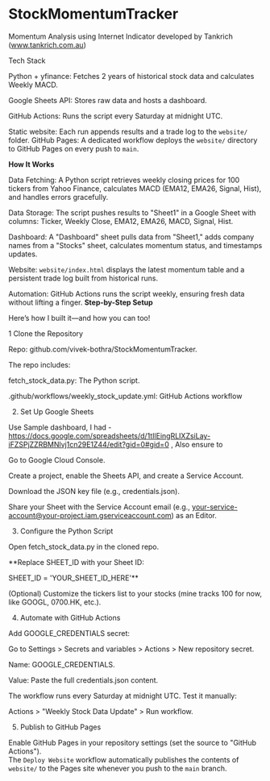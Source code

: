 # StockMomentumTracker
Momentum Analysis using Internet Indicator developed by Tankrich (www.tankrich.com.au)


Tech Stack

Python + yfinance: Fetches 2 years of historical stock data and calculates Weekly MACD.

Google Sheets API: Stores raw data and hosts a dashboard.

GitHub Actions: Runs the script every Saturday at midnight UTC.

Static website: Each run appends results and a trade log to the `website/` folder.
GitHub Pages: A dedicated workflow deploys the `website/` directory to GitHub Pages on every push to `main`.

**How It Works**

Data Fetching: A Python script retrieves weekly closing prices for 100 tickers from Yahoo Finance, calculates MACD (EMA12, EMA26, Signal, Hist), and handles errors gracefully.

Data Storage: The script pushes results to "Sheet1" in a Google Sheet with columns: Ticker, Weekly Close, EMA12, EMA26, MACD, Signal, Hist.

Dashboard: A "Dashboard" sheet pulls data from "Sheet1," adds company names from a "Stocks" sheet, calculates momentum status, and timestamps updates.

Website: `website/index.html` displays the latest momentum table and a persistent trade log built from historical runs.

Automation: GitHub Actions runs the script weekly, ensuring fresh data without lifting a finger.
**Step-by-Step Setup**

Here’s how I built it—and how you can too!

1 Clone the Repository

Repo: github.com/vivek-bothra/StockMomentumTracker.



The repo includes:

fetch_stock_data.py: The Python script.

.github/workflows/weekly_stock_update.yml: GitHub Actions workflow

2. Set Up Google Sheets

Use Sample dashboard, I had - https://docs.google.com/spreadsheets/d/1tIlEingRLIXZsiLay-iFZSPjZZRBMNlvj1cn29E1Z44/edit?gid=0#gid=0 , Also ensure to

Go to Google Cloud Console.

Create a project, enable the Sheets API, and create a Service Account.

Download the JSON key file (e.g., credentials.json).

Share your Sheet with the Service Account email (e.g., your-service-account@your-project.iam.gserviceaccount.com) as an Editor.

3. Configure the Python Script

Open fetch_stock_data.py in the cloned repo.

**Replace SHEET_ID with your Sheet ID:

SHEET_ID = 'YOUR_SHEET_ID_HERE'**

(Optional) Customize the tickers list to your stocks (mine tracks 100 for now, like GOOGL, 0700.HK, etc.).

4. Automate with GitHub Actions

Add GOOGLE_CREDENTIALS secret:

Go to Settings > Secrets and variables > Actions > New repository secret.

Name: GOOGLE_CREDENTIALS.

Value: Paste the full credentials.json content.

The workflow runs every Saturday at midnight UTC. Test it manually:

Actions > "Weekly Stock Data Update" > Run workflow.

5. Publish to GitHub Pages

Enable GitHub Pages in your repository settings (set the source to "GitHub Actions").  
The `Deploy Website` workflow automatically publishes the contents of `website/` to the Pages site whenever you push to the `main` branch.
